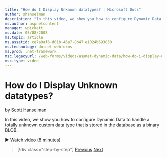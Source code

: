 ```yaml
---
title: "How do I Display Unknown datatypes? | Microsoft Docs"
author: shanselman
description: "In this video, we show you how to configure Dynamic Data to handle a totally unknown custom data type that is stored in the database as a binary BLOB."
ms.author: aspnetcontent
manager: wpickett
ms.date: 05/08/2008
ms.topic: article
ms.assetid: ce7a9af6-d01b-46a7-8b47-e1024b693830
ms.technology: dotnet-webforms
ms.prod: .net-framework
msc.legacyurl: /web-forms/videos/aspnet-dynamic-data/how-do-i-display-unknown-datatypes
msc.type: video
---
```

How do I Display Unknown datatypes?
====================
by [Scott Hanselman](https://github.com/shanselman)

In this video, we show you how to configure Dynamic Data to handle a totally unknown custom data type that is stored in the database as a binary BLOB.

[&#9654; Watch video (8 minutes)](https://channel9.msdn.com/Blogs/ASP-NET-Site-Videos/how-do-i-display-unknown-datatypes)

>[!div class="step-by-step"]
[Previous](how-do-i-make-custom-pages.md)
[Next](how-do-i-use-a-dynamiccontrol-in-listview-and-detailsview-controls.md)
